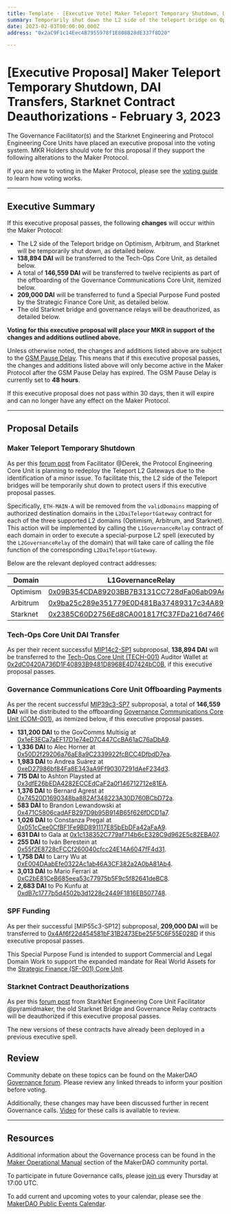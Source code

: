 ```yaml
---
title: Template - [Executive Vote] Maker Teleport Temporary Shutdown, DAI Transfers, Starknet Contract Deauthorizations - February 3, 2023
summary: Temporarily shut down the L2 side of the teleport bridge on Optimism, Arbitrum, and Starknet; DAI transfers for SPF funding, Tech-Ops Core Unit, and GovComms severance; deauthorize the old Starknet contracts.
date: 2023-02-03T00:00:00.000Z
address: "0x2aC9F1c14Eec4B7955978f1E808B28dE337f8D20"

---
```

# [Executive Proposal] Maker Teleport Temporary Shutdown, DAI Transfers, Starknet Contract Deauthorizations - February 3, 2023

The Governance Facilitator(s) and the Starknet Engineering and Protocol Engineering Core Units have placed an executive proposal into the voting system. MKR Holders should vote for this proposal if they support the following alterations to the Maker Protocol.

If you are new to voting in the Maker Protocol, please see the [voting guide](https://manual.makerdao.com/governance/voting-in-makerdao/on-chain-governance) to learn how voting works.

---

## Executive Summary

If this executive proposal passes, the following **changes** will occur within the Maker Protocol:
- The L2 side of the Teleport bridge on Optimism, Arbitrum, and Starknet will be temporarily shut down, as detailed below.
- **138,894 DAI** will be transferred to the Tech-Ops Core Unit, as detailed below.
- A total of **146,559 DAI** will be transferred to twelve recipients as part of the offboarding of the Governance Communications Core Unit, itemized below.
- **209,000 DAI** will be transferred to fund a Special Purpose Fund posted by the Strategic Finance Core Unit, as detailed below.
- The old Starknet bridge and governance relays will be deauthorized, as detailed below.

**Voting for this executive proposal will place your MKR in support of the changes and additions outlined above.**

Unless otherwise noted, the changes and additions listed above are subject to the [GSM Pause Delay](https://manual.makerdao.com/parameter-index/core/param-gsm-pause-delay). This means that if this executive proposal passes, the changes and additions listed above will only become active in the Maker Protocol after the GSM Pause Delay has expired. The GSM Pause Delay is currently set to **48 hours**.

If this executive proposal does not pass within 30 days, then it will expire and can no longer have any effect on the Maker Protocol.

---

## Proposal Details

### Maker Teleport Temporary Shutdown

As per this [forum post](https://forum.makerdao.com/t/community-notice-pecu-to-redeploy-teleport-l2-gateways/19550) from Facilitator @Derek, the Protocol Engineering Core Unit is planning to redeploy the Teleport L2 Gateways due to the identification of a minor issue. To facilitate this, the L2 side of the Teleport bridges will be temporarily shut down to protect users if this executive proposal passes.

Specifically, `ETH-MAIN-A` will be removed from the `validDomains` mapping of authorized destination domains in the `L2DaiTeleportGateway` contract for each of the three supported L2 domains (Optimism, Arbitrum, and Starknet). This action will be implemented by calling the `L1GovernanceRelay` contract of each domain in order to execute a special-purpose L2 spell (executed by the `L2GovernanceRelay` of the domain) that will take care of calling the file function of the corresponding `L2DaiTeleportGateway`.

Below are the relevant deployed contract addresses:

|Domain|L1GovernanceRelay|L2GovernanceRelay|L2DaiTeleportGateway|
| --- | --- | --- | --- |
|Optimism|[0x09B354CDA89203BB7B3131CC728dFa06ab09Ae2F](https://etherscan.io/address/0x09B354CDA89203BB7B3131CC728dFa06ab09Ae2F)|[0x10E6593CDda8c58a1d0f14C5164B376352a55f2F](https://optimistic.etherscan.io/address/0x10E6593CDda8c58a1d0f14C5164B376352a55f2F)|[0x18d2CF2296c5b29343755E6B7e37679818913f88](https://optimistic.etherscan.io/address/0x18d2cf2296c5b29343755e6b7e37679818913f88)|
|Arbitrum|[0x9ba25c289e351779E0D481Ba37489317c34A899d](https://etherscan.io/address/0x9ba25c289e351779E0D481Ba37489317c34A899d)|[0x10E6593CDda8c58a1d0f14C5164B376352a55f2F](https://arbiscan.io/address/0x10E6593CDda8c58a1d0f14C5164B376352a55f2F)|[0x5dBaf6F2bEDebd414F8d78d13499222347e59D5E](https://arbiscan.io/address/0x5dBaf6F2bEDebd414F8d78d13499222347e59D5E)|
|Starknet|[0x2385C60D2756Ed8CA001817fC37FDa216d7466c0](https://etherscan.io/address/0x2385c60d2756ed8ca001817fc37fda216d7466c0)|[0x05f4d9b039f82e9a90125fb119ace0531f4936ff2a9a54a8598d49a4cd4bd6db](https://voyager.online/contract/0x05f4d9b039f82e9a90125fb119ace0531f4936ff2a9a54a8598d49a4cd4bd6db)|[0x05b20d8c7b85456c07bdb8eaaeab52a6bf3770a586af6da8d3f5071ef0dcf234](https://voyager.online/contract/0x05b20d8c7b85456c07bdb8eaaeab52a6bf3770a586af6da8d3f5071ef0dcf234)|

### Tech-Ops Core Unit DAI Transfer

As per their recent successful [MIP14c2-SP1](https://mips.makerdao.com/mips/details/MIP14c2SP1) subproposal, **138,894 DAI** will be transferred to the [Tech-Ops Core Unit (TECH-001)](https://mips.makerdao.com/mips/details/MIP39c2SP29) Auditor Wallet at [0x2dC0420A736D1F40893B9481D8968E4D7424bC0B](https://etherscan.io/address/0x2dC0420A736D1F40893B9481D8968E4D7424bC0B), if this executive proposal passes.

### Governance Communications Core Unit Offboarding Payments

As per the recent successful [MIP39c3-SP7](https://mips.makerdao.com/mips/details/MIP39c3SP7) subproposal, a total of **146,559 DAI** will be distributed to the offboarding [Governance Communications Core Unit (COM-001)](https://mips.makerdao.com/mips/details/MIP39c2SP8), as itemized below, if this executive proposal passes.

- **131,200 DAI** to the GovComms Multisig at [0x1eE3ECa7aEF17D1e74eD7C447CcBA61aC76aDbA9](https://etherscan.io/address/0x1eE3ECa7aEF17D1e74eD7C447CcBA61aC76aDbA9).
- **1,336 DAI** to Alec Horner at [0x50D2f29206a76aE8a9C2339922fcBCC4DfbdD7ea](https://etherscan.io/address/0x50D2f29206a76aE8a9C2339922fcBCC4DfbdD7ea).
- **1,983 DAI** to Andrea Suárez at [0xeD27986bf84Fa8E343aA9Ff90307291dAeF234d3](https://etherscan.io/address/0xeD27986bf84Fa8E343aA9Ff90307291dAeF234d3).
- **715 DAI** to Ashton Playsted at [0x3dfE26bEDA4282ECCEdCaF2a0f146712712e81EA](https://etherscan.io/address/0x3dfE26bEDA4282ECCEdCaF2a0f146712712e81EA).
- **1,376 DAI** to Bernard Agrest at [0x74520D1690348ba882Af348223A30D760BCbD72a](https://etherscan.io/address/0x74520D1690348ba882Af348223A30D760BCbD72a).
- **583 DAI** to Brandon Lewandowski at [0x471C5806cadAFB297D9b95B914B65f626fDCD1a7](https://etherscan.io/address/0x471C5806cadAFB297D9b95B914B65f626fDCD1a7).
- **1,026 DAI** to Constanza Pregal at [0x051cCee0CfBF1Fe9BD891117E85bEbDFa42aFaA9](https://etherscan.io/address/0x051cCee0CfBF1Fe9BD891117E85bEbDFa42aFaA9).
- **631 DAI** to Gala at [0x1c138352C779af714b6cE328C9d962E5c82EBA07](https://etherscan.io/address/0x1c138352C779af714b6cE328C9d962E5c82EBA07).
- **255 DAI** to Iván Berestein at [0x55f2E8728cFCCf260040cfcc24E14A6047fF4d31](https://etherscan.io/address/0x55f2E8728cFCCf260040cfcc24E14A6047fF4d31).
- **1,758 DAI** to Larry Wu at [0xE004DAabEfe0322Ac1ab46A3CF382a2A0bA81Ab4](https://etherscan.io/address/0xE004DAabEfe0322Ac1ab46A3CF382a2A0bA81Ab4).
- **3,013 DAI** to Mario Ferrari at [0xC2bE81CeB685eea53c77975b5F9c5f82641deBC8](https://etherscan.io/address/0xC2bE81CeB685eea53c77975b5F9c5f82641deBC8).
- **2,683 DAI** to Po Kunfu at [0xdB7c1777b5d4502b3d1228c2449F1816EB507748](https://etherscan.io/address/0xdB7c1777b5d4502b3d1228c2449F1816EB507748).

### SPF Funding

As per their successful [MIP55c3-SP12] subproposal, **209,000 DAI** will be transferred to [0x4Af6f22d454581bF31B2473Ebe25F5C6F55E028D](https://etherscan.io/address/0x4Af6f22d454581bF31B2473Ebe25F5C6F55E028D) if this executive proposal passes.

This Special Purpose Fund is intended to support Commercial and Legal Domain Work to support the expanded mandate for Real World Assets for the [Strategic Finance (SF-001) Core Unit](https://mips.makerdao.com/mips/details/MIP39c2SP36).

### Starknet Contract Deauthorizations

As per this [forum post](https://forum.makerdao.com/t/starknet-changes-for-executive-spell-on-the-week-of-2023-01-30/19607) from StarkNet Engineering Core Unit Facilitator @pyramidmaker, the old Starknet Bridge and Governance Relay contracts will be deauthorized if this executive proposal passes.

The new versions of these contracts have already been deployed in a previous executive spell.

## Review

Community debate on these topics can be found on the MakerDAO [Governance forum](https://forum.makerdao.com/). Please review any linked threads to inform your position before voting.

Additionally, these changes may have been discussed further in recent Governance calls. [Video](https://www.youtube.com/playlist?list=PLLzkWCj8ywWNq5-90-Id6VPSsrk4OWVan) for these calls is available to review.

---

## Resources

Additional information about the Governance process can be found in the [Maker Operational Manual](https://manual.makerdao.com/) section of the MakerDAO community portal.

To participate in future Governance calls, please [join us](https://github.com/makerdao/community/tree/master/governance/governance-and-risk-meetings) every Thursday at 17:00 UTC.

To add current and upcoming votes to your calendar, please see the [MakerDAO Public Events Calendar](https://manual.makerdao.com/makerdao/calendars/governance-calendar).
